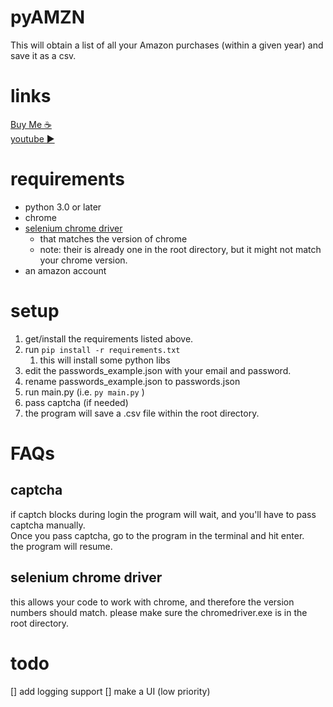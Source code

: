 # pyAMZN
This will obtain a list of all your Amazon purchases (within a given year) and save it as a csv.

# links
[Buy Me ☕](https://www.buymeacoffee.com/jgarza97885)   
[youtube ▶](https://youtu.be/1BCBll0lsiM)


# requirements
* python 3.0 or later
* chrome
* [selenium chrome driver](https://chromedriver.chromium.org/downloads) 
  * that matches the version of chrome
  * note: their is already one in the root directory, but it might not match your chrome version.
* an amazon account


# setup 
1. get/install the requirements listed above.
2. run `pip install -r requirements.txt`
   1. this will install some python libs
3. edit the passwords_example.json with your email and password.
4. rename passwords_example.json to passwords.json
5. run main.py (i.e. `py main.py` )
6. pass captcha (if needed)
7. the program will save a .csv file within the root directory.


# FAQs
## captcha
if captch blocks during login the program will wait, and you'll have to pass captcha manually.   
Once you pass captcha, go to the program in the terminal and hit enter.  
the program will resume.  

## selenium chrome driver
this allows your code to work with chrome, and therefore the version numbers should match.
please make sure the chromedriver.exe is in the root directory.


# todo  
[] add logging support
[] make a UI (low priority)